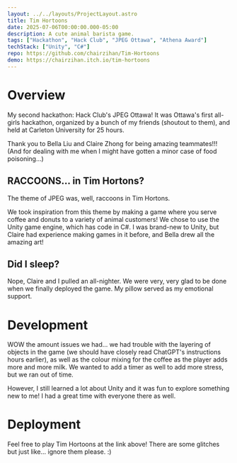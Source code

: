 ```yaml
---
layout: ../../layouts/ProjectLayout.astro
title: Tim Hortoons
date: 2025-07-06T00:00:00.000-05:00
description: A cute animal barista game.
tags: ["Hackathon", "Hack Club", "JPEG Ottawa", "Athena Award"]
techStack: ["Unity", "C#"]
repo: https://github.com/chairzihan/Tim-Hortoons
demo: https://chairzihan.itch.io/tim-hortoons
---
```


# Overview

My second hackathon: Hack Club's JPEG Ottawa! It was Ottawa's first all-girls hackathon, organized by a bunch of my friends (shoutout to them), and held at Carleton University for 25 hours.

Thank you to Bella Liu and Claire Zhong for being amazing teammates!!! (And for dealing with me when I might have gotten a minor case of food poisoning...)

## RACCOONS... in Tim Hortons?
The theme of JPEG was, well, raccoons in Tim Hortons.

We took inspiration from this theme by making a game where you serve coffee and donuts to a variety of animal customers! We chose to use the Unity game engine, which has code in C#. I was brand-new to Unity, but Claire had experience making games in it before, and Bella drew all the amazing art!

## Did I sleep?
Nope, Claire and I pulled an all-nighter. We were very, very glad to be done when we finally deployed the game. My pillow served as my emotional support.

# Development
WOW the amount issues we had... we had trouble with the layering of objects in the game (we should have closely read ChatGPT's instructions hours earlier), as well as the colour mixing for the coffee as the player adds more and more milk. We wanted to add a timer as well to add more stress, but we ran out of time.

However, I still learned a lot about Unity and it was fun to explore something new to me! I had a great time with everyone there as well.

# Deployment
Feel free to play Tim Hortoons at the link above! There are some glitches but just like... ignore them please. :)